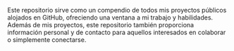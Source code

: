 Este repositorio sirve como un compendio de todos mis proyectos públicos alojados en GitHub, ofreciendo una ventana a mi trabajo y habilidades. Además de mis proyectos, este repositorio también proporciona información personal y de contacto para aquellos interesados en colaborar o simplemente conectarse.

